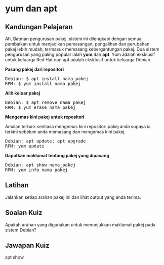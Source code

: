 # yum dan apt

## Kandungan Pelajaran

Ah, Batman pengurusan pakej, sistem ini dilengkapi dengan semua pembaikan untuk menjadikan pemasangan, pengalihan dan perubahan pakej lebih mudah, termasuk memasang kebergantungan pakej. Dua sistem pengurusan yang paling popular ialah <b>yum</b> dan <b>apt</b>. Yum adalah eksklusif untuk keluarga Red Hat dan apt adalah eksklusif untuk keluarga Debian.

<b>Pasang pakej dari repositori</b>

<pre>
Debian: $ apt install nama_pakej
RPM: $ yum install nama_pakej
</pre>

<b>Alih keluar pakej</b>

<pre>
Debian: $ apt remove nama_pakej
RPM: $ yum erase nama_pakej
</pre>

<b>Mengemas kini pakej untuk repositori</b>

Amalan terbaik sentiasa mengemas kini repositori pakej anda supaya ia terkini sebelum anda memasang dan mengemas kini pakej.

<pre>
Debian: apt update; apt upgrade
RPM: yum update
</pre>

<b>Dapatkan maklumat tentang pakej yang dipasang</b>

<pre>
Debian: apt show nama_pakej
RPM: yum info nama_pakej
</pre>

## Latihan

Jalankan setiap arahan pakej ini dan lihat output yang anda terima.

## Soalan Kuiz

Apakah arahan yang digunakan untuk menunjukkan maklumat pakej pada sistem Debian?

## Jawapan Kuiz

apt show

